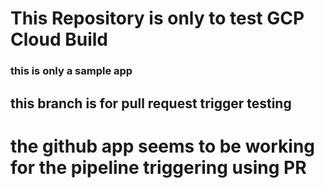 # This Repository is only to test GCP Cloud Build

### this is only a sample app
## this branch is for pull request trigger testing
# the github app seems to be working for the pipeline triggering using PR



